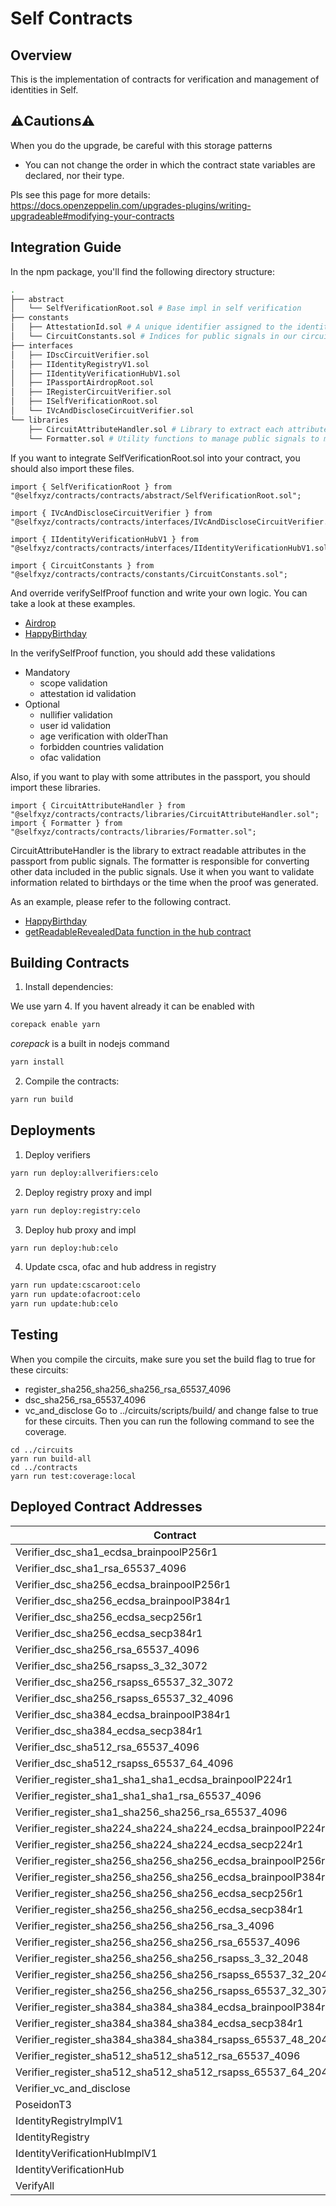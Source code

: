# Self Contracts

## Overview

This is the implementation of contracts for verification and management of identities in Self.

## ⚠️Cautions⚠️

When you do the upgrade, be careful with this storage patterns

- You can not change the order in which the contract state variables are declared, nor their type.

Pls see this page for more details:
https://docs.openzeppelin.com/upgrades-plugins/writing-upgradeable#modifying-your-contracts

## Integration Guide

In the npm package, you'll find the following directory structure:

```bash
.
├── abstract
│   └── SelfVerificationRoot.sol # Base impl in self verification
├── constants
│   ├── AttestationId.sol # A unique identifier assigned to the identity documents
│   └── CircuitConstants.sol # Indices for public signals in our circuits
├── interfaces
│   ├── IDscCircuitVerifier.sol
│   ├── IIdentityRegistryV1.sol
│   ├── IIdentityVerificationHubV1.sol
│   ├── IPassportAirdropRoot.sol
│   ├── IRegisterCircuitVerifier.sol
│   ├── ISelfVerificationRoot.sol
│   └── IVcAndDiscloseCircuitVerifier.sol
└── libraries
    ├── CircuitAttributeHandler.sol # Library to extract each attribute from public signals
    └── Formatter.sol # Utility functions to manage public signals to meaningful format
```

If you want to integrate SelfVerificationRoot.sol into your contract, you should also import these files.

```solidity
import { SelfVerificationRoot } from "@selfxyz/contracts/contracts/abstract/SelfVerificationRoot.sol";

import { IVcAndDiscloseCircuitVerifier } from "@selfxyz/contracts/contracts/interfaces/IVcAndDiscloseCircuitVerifier.sol";

import { IIdentityVerificationHubV1 } from "@selfxyz/contracts/contracts/interfaces/IIdentityVerificationHubV1.sol";

import { CircuitConstants } from "@selfxyz/contracts/contracts/constants/CircuitConstants.sol";
```

And override verifySelfProof function and write your own logic. You can take a look at these examples.

- [Airdrop](https://github.com/selfxyz/self/blob/main/contracts/contracts/example/Airdrop.sol)
- [HappyBirthday](https://github.com/selfxyz/happy-birthday/blob/main/contracts/contracts/HappyBirthday.sol)

In the verifySelfProof function, you should add these validations

- Mandatory
  - scope validation
  - attestation id validation
- Optional
  - nullifier validation
  - user id validation
  - age verification with olderThan
  - forbidden countries validation
  - ofac validation

Also, if you want to play with some attributes in the passport, you should import these libraries.

```solidity
import { CircuitAttributeHandler } from "@selfxyz/contracts/contracts/libraries/CircuitAttributeHandler.sol";
import { Formatter } from "@selfxyz/contracts/contracts/libraries/Formatter.sol";
```

CircuitAttributeHandler is the library to extract readable attributes in the passport from public signals. The formatter
is responsible for converting other data included in the public signals. Use it when you want to validate information
related to birthdays or the time when the proof was generated.

As an example, please refer to the following contract.

- [HappyBirthday](https://github.com/selfxyz/happy-birthday/blob/main/contracts/contracts/HappyBirthday.sol)
- [getReadableRevealedData function in the hub contract](https://github.com/selfxyz/self/blob/bdcf9537b01570b2197ae378815adbcc9c8747e8/contracts/contracts/IdentityVerificationHubImplV1.sol#L313-L357)

## Building Contracts

1. Install dependencies:

We use yarn 4. If you havent already it can be enabled with

```bash
corepack enable yarn
```

_corepack_ is a built in nodejs command

```bash
yarn install
```

2. Compile the contracts:

```bash
yarn run build
```

## Deployments

1. Deploy verifiers

```bash
yarn run deploy:allverifiers:celo
```

2. Deploy registry proxy and impl

```bash
yarn run deploy:registry:celo
```

3. Deploy hub proxy and impl

```bash
yarn run deploy:hub:celo
```

4. Update csca, ofac and hub address in registry

```bash
yarn run update:cscaroot:celo
yarn run update:ofacroot:celo
yarn run update:hub:celo
```

## Testing

When you compile the circuits, make sure you set the build flag to true for these circuits:

- register_sha256_sha256_sha256_rsa_65537_4096
- dsc_sha256_rsa_65537_4096
- vc_and_disclose Go to ../circuits/scripts/build/ and change false to true for these circuits. Then you can run the
  following command to see the coverage.

```shell
cd ../circuits
yarn run build-all
cd ../contracts
yarn run test:coverage:local
```

## Deployed Contract Addresses

| Contract                                                     | Address                                    |
| ------------------------------------------------------------ | ------------------------------------------ |
| Verifier_dsc_sha1_ecdsa_brainpoolP256r1                      | 0xE7B4A70fc1d96D3Fb6577206c932eF1e634Cf2d0 |
| Verifier_dsc_sha1_rsa_65537_4096                             | 0x19E25a5772df0D7D6Db59D94a4d6FBd7098a3012 |
| Verifier_dsc_sha256_ecdsa_brainpoolP256r1                    | 0x1F3afAe85992B1B8CF6946B091225dAF8307675d |
| Verifier_dsc_sha256_ecdsa_brainpoolP384r1                    | 0x52A6EF39655D662A8Cf8eB56CD853883fe43eb2b |
| Verifier_dsc_sha256_ecdsa_secp256r1                          | 0x643735Cd44F8b2BDa47b4a7962c8BDf12E6CDdf8 |
| Verifier_dsc_sha256_ecdsa_secp384r1                          | 0x00F0D1A32Def293DAB78100A6569ebb4EC035F82 |
| Verifier_dsc_sha256_rsa_65537_4096                           | 0x711e655c43410fB985c4EDB48E9bCBdDb770368d |
| Verifier_dsc_sha256_rsapss_3_32_3072                         | 0xDAFF470e561F3f96C7410AeF02196913E981fF1B |
| Verifier_dsc_sha256_rsapss_65537_32_3072                     | 0x07B6C2FFB098B131eAD104396d399177014ae15f |
| Verifier_dsc_sha256_rsapss_65537_32_4096                     | 0xFBDDADb864b24B2c4336081A22f41D04E7b35DA9 |
| Verifier_dsc_sha384_ecdsa_brainpoolP384r1                    | 0x6a40dfa6f99FA178aB6cc88928Bf30661e917A76 |
| Verifier_dsc_sha384_ecdsa_secp384r1                          | 0x1719430107E66717d8b34d4190838dfABAf810e6 |
| Verifier_dsc_sha512_rsa_65537_4096                           | 0xf5eE920d6D50a8A83C22f548bf406fCBcD558751 |
| Verifier_dsc_sha512_rsapss_65537_64_4096                     | 0x5438C4ebFD8Fcce6eb54542e3A5C192B22227f70 |
| Verifier_register_sha1_sha1_sha1_ecdsa_brainpoolP224r1       | 0x8588e473428cf415F10AC96CAa701F6Cd1C8641F |
| Verifier_register_sha1_sha1_sha1_rsa_65537_4096              | 0x15fd0d58cfF9DaA4A60105c0DAC73659530BB7f7 |
| Verifier_register_sha1_sha256_sha256_rsa_65537_4096          | 0xaC5166A01Aee75A10703177896122F4d6e3836d1 |
| Verifier_register_sha224_sha224_sha224_ecdsa_brainpoolP224r1 | 0x7d9b7D2A95541b50CECDB44d82c0570a818111Ac |
| Verifier_register_sha256_sha224_sha224_ecdsa_secp224r1       | 0x48cEc90de8d746efD316968Ea65417e74C6A1a74 |
| Verifier_register_sha256_sha256_sha256_ecdsa_brainpoolP256r1 | 0x9C5Af0FC9A32b457e300905929A05356D3C0DB25 |
| Verifier_register_sha256_sha256_sha256_ecdsa_brainpoolP384r1 | 0x5286E20745A0d4C35E6D97832D56e30A28303BD6 |
| Verifier_register_sha256_sha256_sha256_ecdsa_secp256r1       | 0xaC861bf9FC8B44ccbAde8E2A39C851bbCf38c392 |
| Verifier_register_sha256_sha256_sha256_ecdsa_secp384r1       | 0x03FCc979cf2d69275647095E4079A3389F24525D |
| Verifier_register_sha256_sha256_sha256_rsa_3_4096            | 0xbE036B26317F013D2c6cB092Aa1fa903220be846 |
| Verifier_register_sha256_sha256_sha256_rsa_65537_4096        | 0xE80537B3399bd405e40136D08e24c250397c09F1 |
| Verifier_register_sha256_sha256_sha256_rsapss_3_32_2048      | 0xe063BD3188341B2D17d96cE38FD31584147d3219 |
| Verifier_register_sha256_sha256_sha256_rsapss_65537_32_2048  | 0xe93Be9382868f30150cAF77793aF384905c2C7E4 |
| Verifier_register_sha256_sha256_sha256_rsapss_65537_32_3072  | 0xD39E5eAfb6d266E3c4AC8255578F23a514fd8B36 |
| Verifier_register_sha384_sha384_sha384_ecdsa_brainpoolP384r1 | 0xd2F65a76A10f5E0e7aE9d18826ab463f4CEb33C9 |
| Verifier_register_sha384_sha384_sha384_ecdsa_secp384r1       | 0xC33E6A04b7296A3062Cf438C33dc8D8157c3916d |
| Verifier_register_sha384_sha384_sha384_rsapss_65537_48_2048  | 0xa7A5A581C2Eb8dF39f486e9ABBc4898546D70C3e |
| Verifier_register_sha512_sha512_sha512_rsa_65537_4096        | 0x6C88A6Afc38cA2859e157532b1b872EcC1ED0424 |
| Verifier_register_sha512_sha512_sha512_rsapss_65537_64_2048  | 0x04A1D0d51Bc078CB137088424b2ec569699dd7A5 |
| Verifier_vc_and_disclose                                     | 0x44d314c2F9b3690735808d26d17dFCc9F906A9B4 |
| PoseidonT3                                                   | 0xF134707a4C4a3a76b8410fC0294d620A7c341581 |
| IdentityRegistryImplV1                                       | 0xC473d5F784e424A70Bf7aCf887E33448E64F8798 |
| IdentityRegistry                                             | 0x37F5CB8cB1f6B00aa768D8aA99F1A9289802A968 |
| IdentityVerificationHubImplV1                                | 0x85FD004B2312a6703F1ce293242Dc15B719772b1 |
| IdentityVerificationHub                                      | 0x77117D60eaB7C044e785D68edB6C7E0e134970Ea |
| VerifyAll                                                    | 0xe6D61680A6ED381bb5A0dB5cF4E9Cc933cF43915 |
